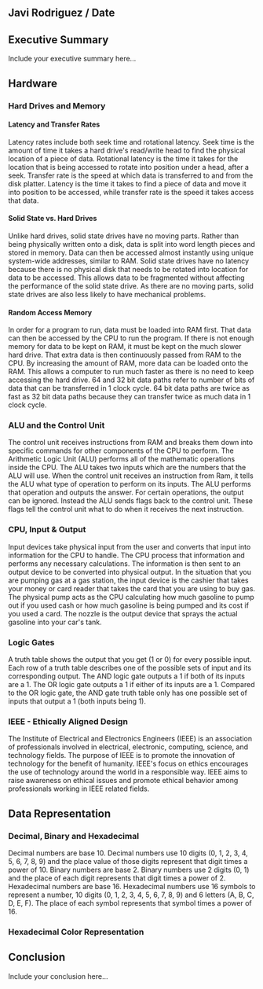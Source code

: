 ## Javi Rodriguez / Date

## Executive Summary 
Include your executive summary here...

## Hardware
### Hard Drives and Memory
#### Latency and Transfer Rates
Latency rates include both seek time and rotational latency. Seek time is the amount of time it takes a hard drive's read/write head to find the physical location of a piece of data. Rotational latency is the time it takes for the location that is being accessed to rotate into position under a head, after a seek. Transfer rate is the speed at which data is transferred to and from the disk platter. Latency is the time it takes to find a piece of data and move it into position to be accessed, while transfer rate is the speed it takes access that data.
#### Solid State vs. Hard Drives
Unlike hard drives, solid state drives have no moving parts. Rather than being physically written onto a disk, data is split into word length pieces and stored in memory. Data can then be accessed almost instantly using unique system-wide addresses, similar to RAM. Solid state drives have no latency because there is no physical disk that needs to be rotated into location for data to be accessed. This allows data to be fragmented without affecting the performance of the solid state drive. As there are no moving parts, solid state drives are also less likely to have mechanical problems.
#### Random Access Memory
In order for a program to run, data must be loaded into RAM first. That data can then be accessed by the CPU to run the program. If there is not enough memory for data to be kept on RAM, it must be kept on the much slower hard drive. That extra data is then continuously passed from RAM to the CPU. By increasing the amount of RAM, more data can be loaded onto the RAM. This allows a computer to run much faster as there is no need to keep accessing the hard drive. 64 and 32 bit data paths refer to number of bits of data that can be transferred in 1 clock cycle. 64 bit data paths are twice as fast as 32 bit data paths because they can transfer twice as much data in 1 clock cycle.

### ALU and the Control Unit
The control unit receives instructions from RAM and breaks them down into specific commands for other components of the CPU to perform. The Arithmetic Logic Unit (ALU) performs all of the mathematic operations inside the CPU. The ALU takes two inputs which are the numbers that the ALU will use. When the control unit receives an instruction from Ram, it tells the ALU what type of operation to perform on its inputs. The ALU performs that operation and outputs the answer. For certain operations, the output can be ignored. Instead the ALU sends flags back to the control unit. These flags tell the control unit what to do when it receives the next instruction.
### CPU, Input & Output
Input devices take physical input from the user and converts that input into information for the CPU to handle. The CPU process that information and performs any necessary calculations. The information is then sent to an output device to be converted into physical output. In the situation that you are pumping gas at a gas station, the input device is the cashier that takes your money or card reader that takes the card that you are using to buy gas. The physical pump acts as the CPU calculating how much gasoline to pump out if you used cash or how much gasoline is being pumped and its cost if you used a card. The nozzle is the output device that sprays the actual gasoline into your car's tank.
### Logic Gates
A truth table shows the output that you get (1 or 0) for every possible input. Each row of a truth table describes one of the possible sets of input and its corresponding output. The AND logic gate outputs a 1 if both of its inputs are a 1. The OR logic gate outputs a 1 if either of its inputs are a 1. Compared to the OR logic gate, the AND gate truth table only has one possible set of inputs that output a 1 (both inputs being 1).
### IEEE - Ethically Aligned Design
The Institute of Electrical and Electronics Engineers (IEEE) is an association of professionals involved in electrical, electronic, computing, science, and technology fields. The purpose of IEEE is to promote the innovation of technology for the benefit of humanity. IEEE's focus on ethics encourages the use of technology around the world in a responsible way. IEEE aims to raise awareness on ethical issues and promote ethical behavior among professionals working in IEEE related fields.

## Data Representation
### Decimal, Binary and Hexadecimal
Decimal numbers are base 10. Decimal numbers use 10 digits (0, 1, 2, 3, 4, 5, 6, 7, 8, 9) and the place value of those digits represent that digit times a power of 10. Binary numbers are base 2. Binary numbers use 2 digits (0, 1) and the place of each digit represents that digit times a power of 2. Hexadecimal numbers are base 16. Hexadecimal numbers use 16 symbols to represent a number, 10 digits (0, 1, 2, 3, 4, 5, 6, 7, 8, 9) and 6 letters (A, B, C, D, E, F). The place of each symbol represents that symbol times a power of 16.
### Hexadecimal Color Representation

## Conclusion
Include your conclusion here...
